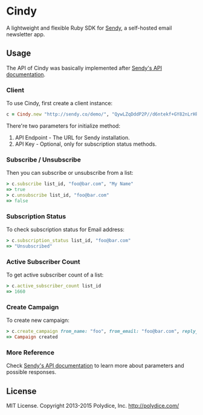 # Cindy

A lightweight and flexible Ruby SDK for [Sendy](http://sendy.co), a self-hosted email newsletter app.

## Usage

The API of Cindy was basically implemented after [Sendy's API documentation](http://sendy.co/api).

### Client

To use Cindy, first create a client instance:

```ruby
c = Cindy.new "http://sendy.co/demo/", "QywLZqDddP2P//d6ntekf+GY82nLrHke"
```

There're two parameters for initialize method:

1. API Endpoint - The URL for Sendy installation.
2. API Key - Optional, only for subscription status methods.

### Subscribe / Unsubscribe

Then you can subscribe or unsubscribe from a list:

```ruby
> c.subscribe list_id, "foo@bar.com", "My Name"
=> true
> c.unsubscribe list_id, "foo@bar.com"
=> false
```

### Subscription Status

To check subscription status for Email address:

```ruby
> c.subscription_status list_id, "foo@bar.com"
=> "Unsubscribed"
```

### Active Subscriber Count

To get active subscriber count of a list:

```ruby
> c.active_subscriber_count list_id
=> 1660
```

### Create Campaign

To create new campaign:

```ruby
> c.create_campaign from_name: "foo", from_email: "foo@bar.com", reply_to: "foo@bar.com", subject: "Hello, world", html_text: "<h1>Hello, world</h1>"
=> Campaign created
```

### More Reference

Check [Sendy's API documentation](http://sendy.co/api) to learn more about parameters and possible responses.

## License

MIT License. Copyright 2013-2015 Polydice, Inc. http://polydice.com/